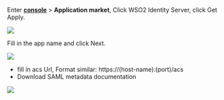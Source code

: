 <IntegrationDetailCard :title="`Create an app in ${$localeConfig.brandName}`">

Enter [**console**](https://console.authing.cn) > **Application market**, Click WSO2 Identity Server, click Get Apply.

![](~@imagesZhCn/integration/wso2-is/1-1.png)

Fill in the app name and click Next.

![](~@imagesZhCn/integration/wso2-is/1-2.png)

- fill in acs Url, Format similar: https://(host-name):(port)/acs
- Download SAML metadata documentation

![](~@imagesZhCn/integration/wso2-is/1-3.png)

</IntegrationDetailCard>
